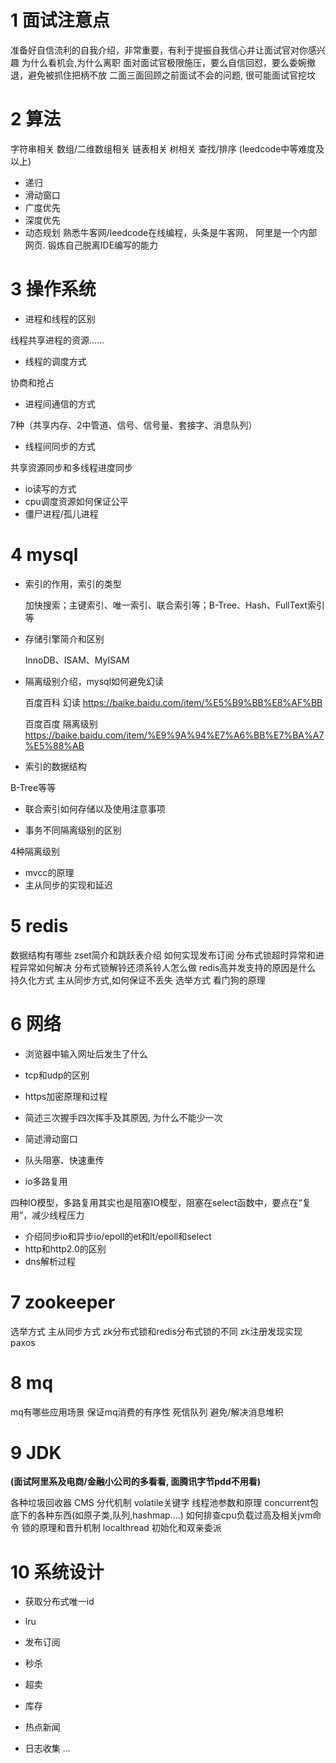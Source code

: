 # 1 面试注意点

准备好自信流利的自我介绍，非常重要，有利于提振自我信心并让面试官对你感兴趣
为什么看机会,为什么离职
面对面试官极限施压，要么自信回怼，要么委婉撤退，避免被抓住把柄不放
二面三面回顾之前面试不会的问题, 很可能面试官挖坟

#  2 算法

字符串相关
数组/二维数组相关
链表相关
树相关
查找/排序
(leedcode中等难度及以上)

* 递归
* 滑动窗口
* 广度优先
* 深度优先
* 动态规划
  熟悉牛客网/leedcode在线编程，头条是牛客网， 阿里是一个内部网页. 锻炼自己脱离IDE编写的能力

# 3 操作系统

* 进程和线程的区别

线程共享进程的资源……

* 线程的调度方式

协商和抢占

* 进程间通信的方式

7种（共享内存、2中管道、信号、信号量、套接字、消息队列）

* 线程间同步的方式

共享资源同步和多线程进度同步

* io读写的方式
* cpu调度资源如何保证公平
* 僵尸进程/孤儿进程

# 4 mysql

* 索引的作用，索引的类型

  加快搜索；主键索引、唯一索引、联合索引等；B-Tree、Hash、FullText索引等

* 存储引擎简介和区别

  InnoDB、ISAM、MyISAM

* 隔离级别介绍，mysql如何避免幻读

  百度百科  幻读  https://baike.baidu.com/item/%E5%B9%BB%E8%AF%BB

  百度百度  隔离级别  https://baike.baidu.com/item/%E9%9A%94%E7%A6%BB%E7%BA%A7%E5%88%AB

*  索引的数据结构

  B-Tree等等

* 联合索引如何存储以及使用注意事项



* 事务不同隔离级别的区别

4种隔离级别

* mvcc的原理
* 主从同步的实现和延迟

# 5 redis

数据结构有哪些
zset简介和跳跃表介绍
如何实现发布订阅
分布式锁超时异常和进程异常如何解决
分布式锁解铃还须系铃人怎么做
redis高并发支持的原因是什么
持久化方式
主从同步方式,如何保证不丢失
选举方式
看门狗的原理

# 6 网络

* 浏览器中输入网址后发生了什么

* tcp和udp的区别

* https加密原理和过程

* 简述三次握手四次挥手及其原因, 为什么不能少一次

  

* 简述滑动窗口

* 队头阻塞、快速重传

* io多路复用

四种IO模型，多路复用其实也是阻塞IO模型，阻塞在select函数中，要点在“复用”，减少线程压力

* 介绍同步io和异步io/epoll的et和lt/epoll和select
* http和http2.0的区别
* dns解析过程

# 7 zookeeper

选举方式
主从同步方式
zk分布式锁和redis分布式锁的不同
zk注册发现实现
paxos

# 8 mq

mq有哪些应用场景
保证mq消费的有序性
死信队列
避免/解决消息堆积

# 9 JDK

**(面试阿里系及电商/金融小公司的多看看, 面腾讯字节pdd不用看)**

各种垃圾回收器
CMS
分代机制
volatile关键字
线程池参数和原理
concurrent包底下的各种东西(如原子类,队列,hashmap....)
如何排查cpu负载过高及相关jvm命令
锁的原理和晋升机制
localthread
初始化和双亲委派

# 10 系统设计

* 获取分布式唯一id



* lru
* 发布订阅
* 秒杀
* 超卖
* 库存
* 热点新闻
* 日志收集
  ...